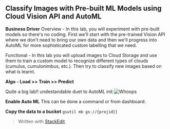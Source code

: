 ## Classify Images with Pre-built ML Models using Cloud Vision API and AutoML

**Business Driver**
Overview - In this lab, you will experiment with pre-built models so there's no coding. First we'll start with the pre-trained Vision API where we don't need to bring our own data and then we'll progress into AutoML for more sophisticated custom labelling that we need.

Functional - In this lab you will upload images to Cloud Storage and use them to train a custom model to recognize different types of clouds (cumulus, cumulonimbus, etc.). Then try to classify new images based on what is learnt. 

**Algo - Load >> Train >> Predict**

Quite a big lab!! undestandable duet to AutoML init
![Whoops](https://i.imgur.com/qP8vnP6.png)

**Enable Auto ML**
This can be done a command or from dashboard. 

**Copy the data to a bucket**
`gsutil mb gs://{projid}}`






> Written with [StackEdit](https://stackedit.io/).
<!--stackedit_data:
eyJoaXN0b3J5IjpbODA5MjUwMDg4LC03NjQ0ODczMTQsODA5Mz
YyOTIsLTE0NjcwODY2NTEsLTIwNzM3MTE3MV19
-->